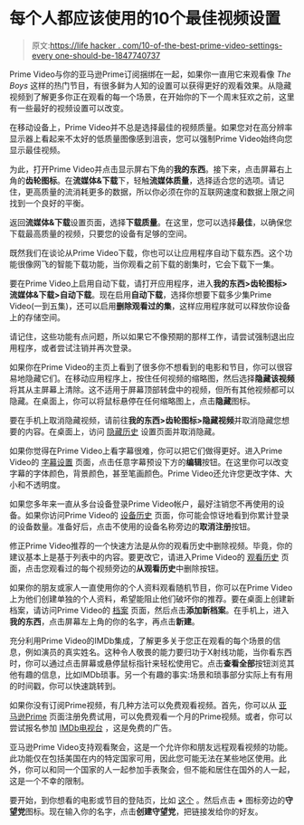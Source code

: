 # 每个人都应该使用的10个最佳视频设置

> 原文:[https://life hacker . com/10-of-the-best-prime-video-settings-every one-should-be-1847740737](https://lifehacker.com/10-of-the-best-prime-video-settings-everyone-should-be-1847740737)

Prime Video与你的亚马逊Prime订阅捆绑在一起，如果你一直用它来观看像 *The Boys* 这样的热门节目，有很多鲜为人知的设置可以获得更好的观看效果。从隐藏视频到了解更多你正在观看的每一个场景，在开始你的下一个周末狂欢之前，这里有一些最好的视频设置可以改变。

在移动设备上，Prime Video并不总是选择最佳的视频质量。如果您对在高分辨率显示器上看起来不太好的低质量图像感到沮丧，您可以强制Prime Video始终向您显示最佳视频。

为此，打开Prime Video并点击显示屏右下角的**我的东西**。接下来，点击屏幕右上角的**齿轮图标**。在**流媒体&下载**下，轻触**流媒体质量**，选择适合您的选项。请记住，更高质量的流消耗更多的数据，所以你必须在你的互联网速度和数据上限之间找到一个良好的平衡。

返回**流媒体&下载**设置页面，选择**下载质量**。在这里，您可以选择**最佳**，以确保您下载最高质量的视频，只要您的设备有足够的空间。

既然我们在谈论从Prime Video下载，你也可以让应用程序自动下载东西。这个功能很像网飞的智能下载功能，当你观看之前下载的剧集时，它会下载下一集。

要在Prime Video上启用自动下载，请打开应用程序，进入**我的东西>齿轮图标>流媒体&下载>自动下载**。现在启用**自动下载**，选择你想要下载多少集Prime Video(一到五集)，还可以启用**删除观看过的集**，这样应用程序就可以释放你设备上的存储空间。

请记住，这些功能有点问题，所以如果它不像预期的那样工作，请尝试强制退出应用程序，或者尝试注销并再次登录。

如果你在Prime Video的主页上看到了很多你不想看到的电影和节目，你可以很容易地隐藏它们。在移动应用程序上，按住任何视频的缩略图，然后选择**隐藏该视频**将其从主屏幕上清除。这不适用于屏幕顶部转盘中的视频，但所有其他视频都可以隐藏。在桌面上，你可以将鼠标悬停在任何缩略图上，点击**隐藏**图标。

要在手机上取消隐藏视频，请前往**我的东西>齿轮图标>隐藏视频**并取消隐藏您想要的内容。在桌面上，访问 [隐藏历史](https://www.primevideo.com/settings/hidden-history/) 设置页面并取消隐藏。

如果你觉得在Prime Video上看字幕很难，你可以把它们做得更好。进入Prime Video的 [字幕设置](https://www.primevideo.com/settings/subtitles/) 页面，点击任意字幕预设下方的**编辑**按钮。在这里你可以改变字幕的字体颜色，背景颜色，甚至笔画颜色。Prime Video还允许您更改字体、大小和不透明度。

如果您多年来一直从多台设备登录Prime Video帐户，最好注销您不再使用的设备。如果你访问Prime Video的 [设备历史](https://www.primevideo.com/settings/your-devices/) 页面，你可能会惊讶地看到你累计登录的设备数量。准备好后，点击不使用的设备名称旁边的**取消注册**按钮。

修正Prime Video推荐的一个快速方法是从你的观看历史中删除视频。毕竟，你的建议基本上是基于列表中的内容。要更改它，请进入Prime Video的 [观看历史](https://www.primevideo.com/settings/watch-history/) 页面，点击您观看过的每个视频旁边的**从观看历史**中删除按钮。

如果你的朋友或家人一直使用你的个人资料观看随机节目，你可以在Prime Video上为他们创建单独的个人资料，希望能阻止他们破坏你的推荐。要在桌面上创建新档案，请访问Prime Video的 [档案](https://www.primevideo.com/profiles/) 页面，然后点击**添加新档案**。在手机上，进入**我的东西**，点击屏幕左上角的你的名字，再点击**新建**。

充分利用Prime Video的IMDb集成，了解更多关于您正在观看的每个场景的信息，例如演员的真实姓名。这种令人敬畏的能力要归功于X射线功能，当你看东西时，你可以通过点击屏幕或悬停鼠标指针来轻松使用它。点击**查看全部**按钮浏览其他有趣的信息，比如IMDb琐事。另一个有趣的事实:场景和琐事部分实际上有有用的时间戳，你可以快速跳转到。

如果你没有订阅Prime视频，有几种方法可以免费观看视频。首先，你可以从 [亚马逊Prime](https://www.amazon.com/amazonprime?asc_campaign=InlineText&asc_refurl=https://lifehacker.com/10-of-the-best-prime-video-settings-everyone-should-be-1847740737&asc_source=&tag=kinjalifehackerlink-20) 页面注册免费试用，可以免费观看一个月的Prime视频。或者，你可以尝试报名参加 [IMDb电视台](https://www.amazon.com/imdbtv?asc_campaign=InlineText&asc_refurl=https://lifehacker.com/10-of-the-best-prime-video-settings-everyone-should-be-1847740737&asc_source=&tag=kinjalifehackerlink-20) ，这是免费的广告。

亚马逊Prime Video支持观看聚会，这是一个允许你和朋友远程观看视频的功能。此功能仅在包括美国在内的特定国家可用，因此您可能无法在某些地区使用。此外，你可以和同一个国家的人一起参加手表聚会，但不能和居住在国外的人一起，这是一个不幸的限制。

要开始，到你想看的电影或节目的登陆页，比如 [这个](https://www.amazon.com/gp/video/detail/B00NB3JQ2Q/?asc_campaign=InlineText&asc_refurl=https://lifehacker.com/10-of-the-best-prime-video-settings-everyone-should-be-1847740737&asc_source=&tag=kinjalifehackerlink-20) 。然后点击 **+** 图标旁边的**守望党**图标。现在输入你的名字，点击**创建守望党**，把链接发给你的好友。